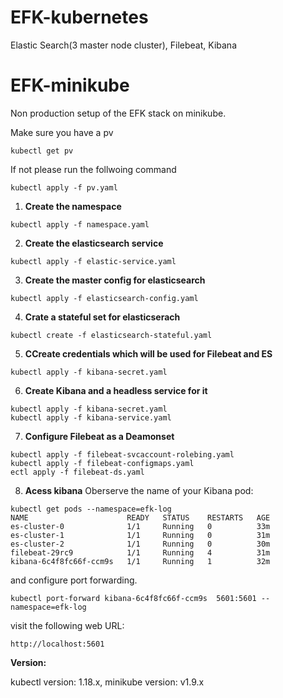 # EFK-kubernetes
Elastic Search(3 master node cluster), Filebeat, Kibana



# EFK-minikube
Non production setup of the EFK stack on minikube.

Make sure you have a pv
```
kubectl get pv
```
If not please run the follwoing command
```
kubectl apply -f pv.yaml
```




1. **Create the namespace** 
```
kubectl apply -f namespace.yaml
```
2. **Create the elasticsearch service** 
```
kubectl apply -f elastic-service.yaml 
```
3. **Create the master config for elasticsearch** 
```
kubectl apply -f elasticsearch-config.yaml
```
4. **Crate a stateful set for elasticserach** 
```
kubectl create -f elasticsearch-stateful.yaml
```
5. **CCreate credentials which will be used for Filebeat and ES** 
```
kubectl apply -f kibana-secret.yaml
```
6. **Create Kibana and a headless service for it** 
```
kubectl apply -f kibana-secret.yaml 
kubectl apply -f kibana-service.yaml 
```
7. **Configure Filebeat as a Deamonset**
```
kubectl apply -f filebeat-svcaccount-rolebing.yaml
kubectl apply -f filebeat-configmaps.yaml
ectl apply -f filebeat-ds.yaml 
```
8. **Acess kibana**
Oberserve the name of your Kibana pod:

```
kubectl get pods --namespace=efk-log
NAME                      READY   STATUS    RESTARTS   AGE
es-cluster-0              1/1     Running   0          33m
es-cluster-1              1/1     Running   0          31m
es-cluster-2              1/1     Running   0          30m
filebeat-29rc9            1/1     Running   4          31m
kibana-6c4f8fc66f-ccm9s   1/1     Running   1          32m
```
and configure port forwarding.
```
kubectl port-forward kibana-6c4f8fc66f-ccm9s  5601:5601 --namespace=efk-log
```
visit the following web URL:
```
http://localhost:5601
```



**Version:** 

kubectl version: 1.18.x, minikube version: v1.9.x
